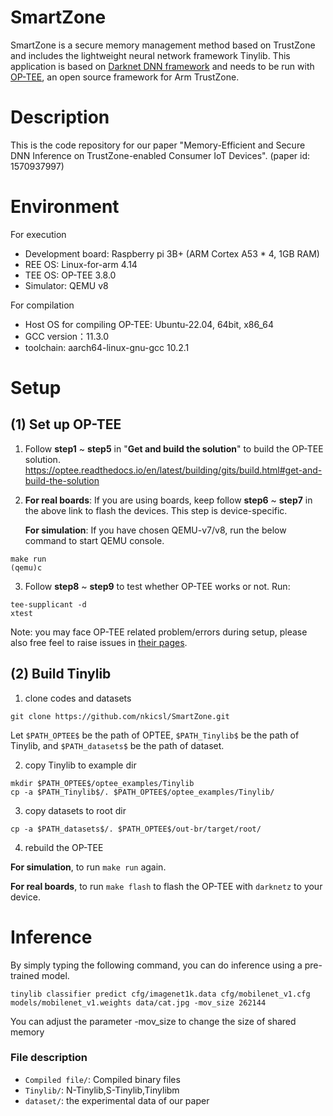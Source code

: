 
# SmartZone

SmartZone is a secure memory management method based on TrustZone and includes the lightweight neural network framework Tinylib. This application is based on [Darknet DNN framework](https://pjreddie.com/darknet/) and needs to be run with [OP-TEE](https://www.op-tee.org/), an open source framework for Arm TrustZone.

# Description
This is the code repository for our paper "Memory-Efficient and Secure DNN Inference on TrustZone-enabled Consumer IoT Devices". (paper id: 1570937997)

# Environment
For execution
- Development board: Raspberry pi 3B+ (ARM Cortex A53 * 4, 1GB RAM)
- REE OS: Linux-for-arm 4.14
- TEE OS: OP-TEE 3.8.0
- Simulator: QEMU v8

For compilation 
- Host OS for compiling OP-TEE: Ubuntu-22.04, 64bit, x86_64
- GCC version：11.3.0
- toolchain: aarch64-linux-gnu-gcc 10.2.1


# Setup
## (1) Set up OP-TEE
1) Follow **step1** ~ **step5** in "**Get and build the solution**" to build the OP-TEE solution.
https://optee.readthedocs.io/en/latest/building/gits/build.html#get-and-build-the-solution

2) **For real boards**: If you are using boards, keep follow **step6** ~ **step7** in the above link to flash the devices. This step is device-specific.

   **For simulation**: If you have chosen QEMU-v7/v8, run the below command to start QEMU console.
```
make run
(qemu)c
```

3) Follow **step8** ~ **step9** to test whether OP-TEE works or not. Run:
```
tee-supplicant -d
xtest
```

Note: you may face OP-TEE related problem/errors during setup, please also free feel to raise issues in [their pages](https://github.com/OP-TEE/optee_os).

## (2) Build Tinylib
1) clone codes and datasets
```
git clone https://github.com/nkicsl/SmartZone.git
```
Let `$PATH_OPTEE$` be the path of OPTEE, `$PATH_Tinylib$` be the path of Tinylib, and `$PATH_datasets$` be the path of dataset.

2) copy Tinylib to example dir
```
mkdir $PATH_OPTEE$/optee_examples/Tinylib
cp -a $PATH_Tinylib$/. $PATH_OPTEE$/optee_examples/Tinylib/
```

3) copy datasets to root dir
```
cp -a $PATH_datasets$/. $PATH_OPTEE$/out-br/target/root/
```

4) rebuild the OP-TEE

**For simulation**, to run `make run` again.

**For real boards**, to run `make flash` to flash the OP-TEE with `darknetz` to your device.



# Inference

By simply typing the following command, you can do inference using a pre-trained model.
```
tinylib classifier predict cfg/imagenet1k.data cfg/mobilenet_v1.cfg models/mobilenet_v1.weights data/cat.jpg -mov_size 262144
```
You can adjust the parameter -mov_size to change the size of shared memory

### File description
- ``Compiled file/``: Compiled binary files
- ``Tinylib/``: N-Tinylib,S-Tinylib,Tinylibm
- ``dataset/``: the experimental data of our paper


